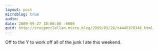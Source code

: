 ```yaml
---
layout: post
microblog: true
audio: 
date: 2009-09-27 18:00:00 -0600
guid: http://craigmcclellan.micro.blog/2009/09/28/t4449370348.html
---
```

Off to the Y to work off all of the junk I ate this weekend.
